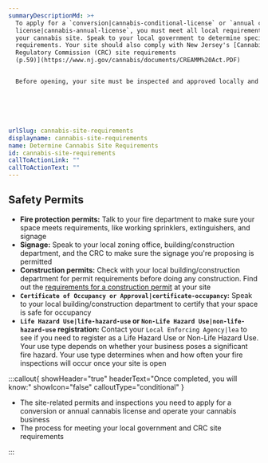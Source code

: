 ```yaml
---
summaryDescriptionMd: >+
  To apply for a `conversion|cannabis-conditional-license` or `annual cannabis
  license|cannabis-annual-license`, you must meet all local requirements for
  your cannabis site. Speak to your local government to determine specific
  requirements. Your site should also comply with New Jersey's [Cannabis
  Regulatory Commission (CRC) site requirements
  (p.59)](https://www.nj.gov/cannabis/documents/CREAMM%20Act.PDF)


  Before opening, your site must be inspected and approved locally and by the CRC to ensure customer and employee safety. The CRC inspection takes place after they approve your conversion or annual license application, but before issuing your license.






urlSlug: cannabis-site-requirements
displayname: cannabis-site-requirements
name: Determine Cannabis Site Requirements
id: cannabis-site-requirements
callToActionLink: ""
callToActionText: ""
---
```


## Safety Permits

* **Fire protection permits:** Talk to your fire department to make sure your space meets requirements, like working sprinklers, extinguishers, and signage
* **Signage:** Speak to your local zoning office, building/construction department, and the CRC to make sure the signage you're proposing is permitted
* **Construction permits:** Check with your local building/construction department for permit requirements before doing any construction. Find out the [requirements for a construction permit](https://business.nj.gov/pages/building-permits-and-inspections) at your site
* **`Certificate of Occupancy or Approval|certificate-occupancy`:** Speak to your local building/construction department to certify that your space is safe for occupancy
* **`Life Hazard Use|life-hazard-use` or `Non-Life Hazard Use|non-life-hazard-use` registration:** Contact your `Local Enforcing Agency|lea` to see if you need to register as a Life Hazard Use or Non-Life Hazard Use. Your use type depends on whether your business poses a significant fire hazard. Your use type determines when and how often your fire inspections will occur once your site is open

:::callout{ showHeader="true" headerText="Once completed, you will know:" showIcon="false" calloutType="conditional" }

- The site-related permits and inspections you need to apply for a conversion or annual cannabis license and operate your cannabis business
- The process for meeting your local government and CRC site requirements

:::
